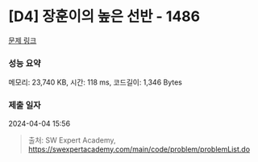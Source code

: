 # [D4] 장훈이의 높은 선반 - 1486 

[문제 링크](https://swexpertacademy.com/main/code/problem/problemDetail.do?contestProbId=AV2b7Yf6ABcBBASw) 

### 성능 요약

메모리: 23,740 KB, 시간: 118 ms, 코드길이: 1,346 Bytes

### 제출 일자

2024-04-04 15:56



> 출처: SW Expert Academy, https://swexpertacademy.com/main/code/problem/problemList.do